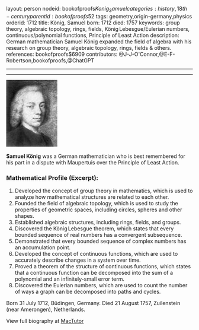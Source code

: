 layout: person
nodeid: bookofproofs$Konig_Samuel
categories: history,18th-century
parentid: bookofproofs$52
tags: geometry,origin-germany,physics
orderid: 1712
title: König, Samuel
born: 1712
died: 1757
keywords: group theory, algebraic topology, rings, fields, König Lebesgue/Eulerian numbers, continuous/polynomial functions, Principle of Least Action
description: German mathematician Samuel König expanded the field of algebra with his research on group theory, algebraic topology, rings, fields & others.
references: bookofproofs$6909
contributors: @J-J-O'Connor,@E-F-Robertson,bookofproofs,@ChatGPT

---



---

![Konig_Samuel.jpg](https://github.com/bookofproofs/bookofproofs.github.io/blob/main/_sources/_assets/images/portraits/Konig_Samuel.jpg?raw=true)

**Samuel König** was a German mathematician who is best remembered for his part in a dispute with Maupertuis over the Principle of Least Action.

### Mathematical Profile (Excerpt):
1. Developed the concept of group theory in mathematics, which is used to analyze how mathematical structures are related to each other.
2. Founded the field of algebraic topology, which is used to study the properties of geometric spaces, including circles, spheres and other shapes.
3. Established algebraic structures, including rings, fields, and groups.
4. Discovered the König Lebesgue theorem, which states that every bounded sequence of real numbers has a convergent subsequence. 
5. Demonstrated that every bounded sequence of complex numbers has an accumulation point.
6. Developed the concept of continuous functions, which are used to accurately describe changes in a system over time.
7. Proved a theorem of the structure of continuous functions, which states that a continuous function can be decomposed into the sum of a polynomial and an infinitely-small error term.
8. Discovered the Eulerian numbers, which are used to count the number of ways a graph can be decomposed into paths and cycles.

Born 31 July 1712, Büdingen, Germany. Died 21 August 1757, Zuilenstein (near Amerongen), Netherlands.

View full biography at [MacTutor](https://mathshistory.st-andrews.ac.uk/Biographies/Konig_Samuel/)
